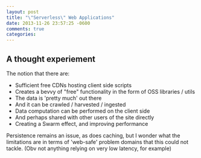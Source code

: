 ```yaml
---
layout: post
title: "\"Serverless\" Web Applications"
date: 2013-11-26 23:57:25 -0600
comments: true
categories: 
---
```


## A thought experiement
The notion that there are:

 - Sufficient free CDNs hosting client side scripts
 - Creates a bevvy of "free" functionality in the form of OSS libraries / utils
 - The data is 'pretty much' out there
 - And it can be crawled / harvested / ingested
 - Data computation can be performed on the client side
 - And perhaps shared with other users of the site directly
 - Creating a Swarm effect, and improving performance

Persistence remains an issue, as does caching, but I wonder what the limitations are in terms of 'web-safe' problem domains that this could not tackle. (Obv not anything relying on very low latency, for example)
